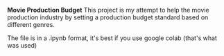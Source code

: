 **Movie Production Budget**
This project is my attempt to help the movie production industry by setting a production budget standard based on different genres.

The file is in a .ipynb format, it's best if you use google colab (that's what was used)
